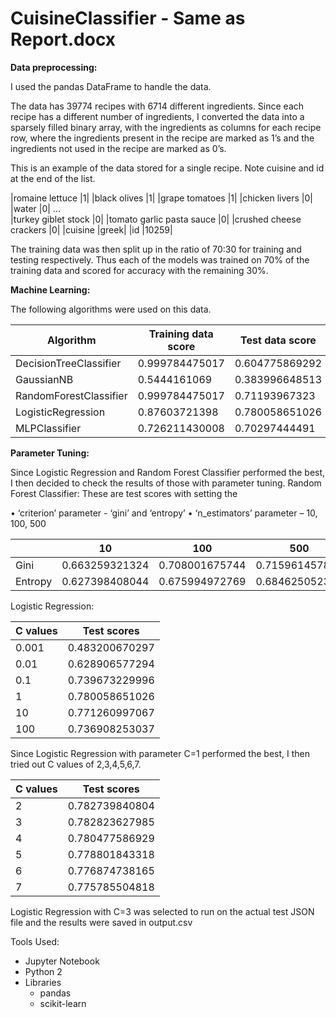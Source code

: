 # CuisineClassifier - Same as Report.docx
**Data preprocessing:**

I used the pandas DataFrame to handle the data. 

The data has 39774 recipes with 6714 different ingredients. Since each recipe has a different number of ingredients, I converted the data into a sparsely filled binary array, with the ingredients as columns for each recipe row, where the ingredients present in the recipe are marked as 1’s and the ingredients not used in the recipe are marked as 0’s.

This is an example of the data stored for a single recipe. Note cuisine and id at the end of the list.

|romaine lettuce                                            |1|
|black olives                                               |1|
|grape tomatoes                                             |1|
|chicken livers                                             |0|
|water                                                      |0|
                                                       ...  
|turkey giblet stock                                        |0|
|tomato garlic pasta sauce                                  |0|
|crushed cheese crackers                                    |0|
|cuisine                                                |greek|
|id                                                     |10259|


The training data was then split up in the ratio of 70:30 for training and testing respectively. Thus each of the models was trained on 70% of the training data and scored for accuracy with the remaining 30%. 






**Machine Learning:**

The following algorithms were used on this data.

|Algorithm|	Training data score|	Test data score|
| --- | --- | --- |
|DecisionTreeClassifier|	0.999784475017|	0.604775869292|
|GaussianNB|	0.5444161069|	0.383996648513|
|RandomForestClassifier|	0.999784475017|	0.71193967323|
|LogisticRegression|	0.87603721398|	0.780058651026|
|MLPClassifier|	0.726211430008|	0.70297444491|

**Parameter Tuning:**

Since Logistic Regression and Random Forest Classifier performed the best, I then decided to check the results of those with parameter tuning.
Random Forest Classifier:
These are test scores with setting the 

•	‘criterion’ parameter - ‘gini’ and ‘entropy’
•	‘n_estimators’ parameter – 10, 100, 500

| |10|100|500|
| --- | --- | --- | --- |
|Gini|	0.663259321324|	0.708001675744|	0.715961457897|
|Entropy|	0.627398408044|	0.675994972769|	0.684625052367|

Logistic Regression:

|C values|Test scores|
| --- | --- |
|0.001	|0.483200670297|
|0.01	|0.628906577294|
|0.1	|0.739673229996|
|1	|0.780058651026|
|10	|0.771260997067|
|100	|0.736908253037|


Since Logistic Regression with parameter C=1 performed the best, I then tried out C values of 2,3,4,5,6,7.

|C values|Test scores|
| --- | --- |
|2|	0.782739840804|
|3|	0.782823627985|
|4|	0.780477586929|
|5|	0.778801843318|
|6|	0.776874738165|
|7|	0.775785504818|

Logistic Regression with C=3 was selected to run on the actual test JSON file and the results were saved in output.csv

Tools Used:
- Jupyter Notebook
- Python 2
- Libraries 
  - pandas
  - scikit-learn
